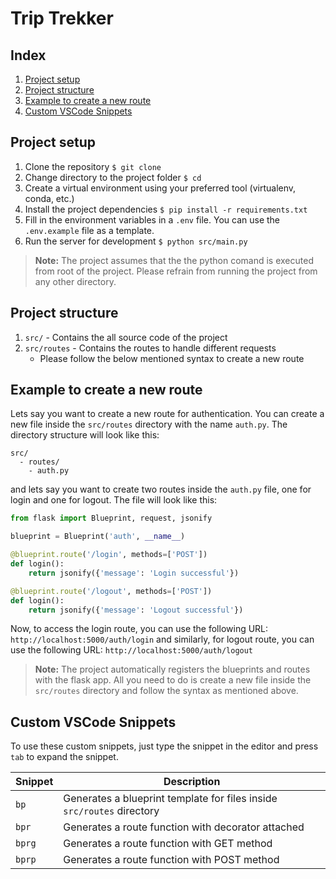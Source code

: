 # Trip Trekker

## Index
1. [Project setup](#project-setup)
2. [Project structure](#project-structure)
3. [Example to create a new route](#example-to-create-a-new-route)
4. [Custom VSCode Snippets](#custom-vscode-snippets)


## Project setup

1. Clone the repository `$ git clone`
2. Change directory to the project folder `$ cd`
3. Create a virtual environment using your preferred tool (virtualenv, conda, etc.)
4. Install the project dependencies `$ pip install -r requirements.txt`
5. Fill in the environment variables in a `.env` file. You can use the `.env.example` file as a template.
6. Run the server for development `$ python src/main.py`

> **Note:** The project assumes that the the python comand is executed from root of the project. Please refrain from running the project from any other directory.

## Project structure
1. `src/` - Contains the all source code of the project
2. `src/routes` - Contains the routes to handle different requests
	- Please follow the below mentioned syntax to create a new route

## Example to create a new route
Lets say you want to create a new route for authentication. You can create a new file inside the `src/routes` directory with the name `auth.py`. The directory structure will look like this:
```
src/
  - routes/
    - auth.py
```

and lets say you want to create two routes inside the `auth.py` file, one for login and one for logout. The file will look like this:
```python
from flask import Blueprint, request, jsonify

blueprint = Blueprint('auth', __name__)

@blueprint.route('/login', methods=['POST'])
def login():
	return jsonify({'message': 'Login successful'})

@blueprint.route('/logout', methods=['POST'])
def login():
	return jsonify({'message': 'Logout successful'})
```

Now, to access the login route, you can use the following URL:
`http://localhost:5000/auth/login` and similarly, for logout route, you can use the following URL:
`http://localhost:5000/auth/logout`

> **Note:** The project automatically registers the blueprints and routes with the flask app. All you need to do is create a new file inside the `src/routes` directory and follow the syntax as mentioned above.

## Custom VSCode Snippets
To use these custom snippets, just type the snippet in the editor and press `tab` to expand the snippet.

| Snippet | Description |
| ------- | ----------- |
|`bp`|Generates a blueprint template for files inside `src/routes` directory|
|`bpr`|Generates a route function with decorator attached|
|`bprg`|Generates a route function with GET method|
|`bprp`|Generates a route function with POST method|